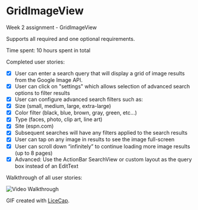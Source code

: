 # GridImageView
Week 2 assignment - GridImageView

Supports all required and one optional requirements. 

Time spent: 10 hours spent in total

Completed user stories:

* [x] User can enter a search query that will display a grid of image results from the Google Image API.
* [x] User can click on "settings" which allows selection of advanced search options to filter results
* [x] User can configure advanced search filters such as:
* [x] Size (small, medium, large, extra-large)
* [x] Color filter (black, blue, brown, gray, green, etc...)
* [x] Type (faces, photo, clip art, line art)
* [x] Site (espn.com)
* [x] Subsequent searches will have any filters applied to the search results
* [x] User can tap on any image in results to see the image full-screen
* [x] User can scroll down “infinitely” to continue loading more image results (up to 8 pages)
* [x] Advanced: Use the ActionBar SearchView or custom layout as the query box instead of an EditText

Walkthrough of all user stories:

![Video Walkthrough](GridImageView.gif)

GIF created with [LiceCap](http://www.cockos.com/licecap/).

